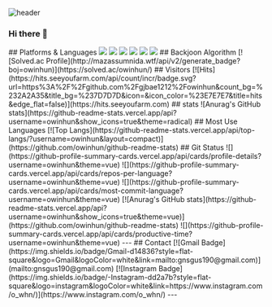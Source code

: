 ![header](https://capsule-render.vercel.app/api?type=Cylinder&color=auto&height=300&section=header&text=capsule%20render&fontSize=90)

### Hi there 👋

<!--
**owinhun/owinhun** is a ✨ _special_ ✨ repository because its `README.md` (this file) appears on your GitHub profile.

- 🔭 I’m currently working on ...
- 🌱 I’m currently learning ...
- 👯 I’m looking to collaborate on ...
- 🤔 I’m looking for help with ...
- 💬 Ask me about ...
- 📫 How to reach me: ...
- 😄 Pronouns: ...
- ⚡ Fun fact: ...

--!>
## Platforms & Languages
<img src="https://img.shields.io/badge/Java-3DDC84?style=flat-square&logo=Java&logoColor=white"/>
<img src="https://img.shields.io/badge/Python-3DDC84?style=flat-square&logo=Python&logoColor=white"/>

<img src="https://img.shields.io/badge/Java-E34F26?style=flat-square&logo=Java&logoColor=white"/>
<img src="https://img.shields.io/badge/Python-E34F26?style=flat-square&logo=Python&logoColor=white"/>

<img src="https://img.shields.io/badge/GitHub-E34F26?style=flat-square&logo=GitHub&logoColor=white"/>
<img src="https://img.shields.io/badge/Git-E34F26?style=flat-square&logo=Git&logoColor=white"/>

## Backjoon Algorithm 
[![Solved.ac Profile](http://mazassumnida.wtf/api/v2/generate_badge?boj=owinhun)](https://solved.ac/owinhun/)

## Visitors
[![Hits](https://hits.seeyoufarm.com/api/count/incr/badge.svg?url=https%3A%2F%2Fgithub.com%2Fgjbae1212%2Fowinhun&count_bg=%232A2A35&title_bg=%237D7D7D&icon=&icon_color=%23E7E7E7&title=hits&edge_flat=false)](https://hits.seeyoufarm.com)

## stats
![Anurag's GitHub stats](https://github-readme-stats.vercel.app/api?username=owinhun&show_icons=true&theme=radical)

## Most Use Languages
[![Top Langs](https://github-readme-stats.vercel.app/api/top-langs/?username=owinhun&layout=compact)](https://github.com/owinhun/github-readme-stats)

## Git Status
![](https://github-profile-summary-cards.vercel.app/api/cards/profile-details?username=owinhun&theme=vue)
![](https://github-profile-summary-cards.vercel.app/api/cards/repos-per-language?username=owinhun&theme=vue)
![](https://github-profile-summary-cards.vercel.app/api/cards/most-commit-language?username=owinhun&theme=vue)
[![Anurag's GitHub stats](https://github-readme-stats.vercel.app/api?username=owinhun&show_icons=true&theme=vue)](https://github.com/owinhun/github-readme-stats)
![](https://github-profile-summary-cards.vercel.app/api/cards/productive-time?username=owinhun&theme=vue)
---
## Contact
[![Gmail Badge](https://img.shields.io/badge/Gmail-d14836?style=flat-square&logo=Gmail&logoColor=white&link=mailto:gnsgus190@gmail.com)](mailto:gnsgus190@gmail.com) [![Instagram Badge](https://img.shields.io/badge/-Instagram-dd2a7b?style=flat-square&logo=instagram&logoColor=white&link=https://www.instagram.com/o_whn/)](https://www.instagram.com/o_whn/) 
---
